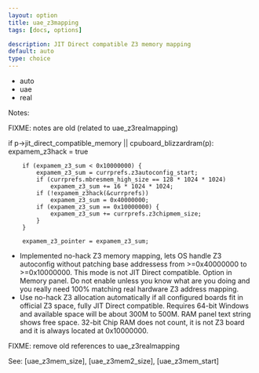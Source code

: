 ```yaml
---
layout: option
title: uae_z3mapping
tags: [docs, options]

description: JIT Direct compatible Z3 memory mapping
default: auto
type: choice
---
```


* auto
* uae
* real

Notes:

FIXME: notes are old (related to uae_z3realmapping)

if p->jit_direct_compatible_memory || cpuboard_blizzardram(p):
    expamem_z3hack = true

		if (expamem_z3_sum < 0x10000000) {
			expamem_z3_sum = currprefs.z3autoconfig_start;
			if (currprefs.mbresmem_high_size == 128 * 1024 * 1024)
				expamem_z3_sum += 16 * 1024 * 1024;
			if (!expamem_z3hack(&currprefs))
				expamem_z3_sum = 0x40000000;
			if (expamem_z3_sum == 0x10000000) {
				expamem_z3_sum += currprefs.z3chipmem_size;
			}
		}

		expamem_z3_pointer = expamem_z3_sum;

- Implemented no-hack Z3 memory mapping, lets OS handle Z3 autoconfig without patching base addressess from >=0x40000000 to >=0x10000000. This mode is not JIT Direct compatible. Option in Memory panel. Do not enable unless you know what are you doing and you really need 100% matching real hardware Z3 address mapping.
- Use no-hack Z3 allocation automatically if all configured boards fit in official Z3 space, fully JIT Direct compatible. Requires 64-bit Windows and available space will be about 300M to 500M. RAM panel text string shows free space. 32-bit Chip RAM does not count, it is not Z3 board and it is always located at 0x10000000.

FIXME: remove old references to uae_z3realmapping

See: [uae_z3mem_size], [uae_z3mem2_size], [uae_z3mem_start]
